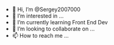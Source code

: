 - 👋 Hi, I’m @Sergey2007000
- 👀 I’m interested in ...
- 🌱 I’m currently learning Front End Dev
- 💞️ I’m looking to collaborate on ...
- 📫 How to reach me ...

<!---
Sergey2007000/Sergey2007000 is a ✨ special ✨ repository because its `README.md` (this file) appears on your GitHub profile.
You can click the Preview link to take a look at your changes.
--->
